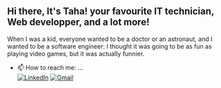 ## Hi there, It's Taha! your favourite IT technician, Web developper, and a lot more!
When I was a kid, everyone wanted to be a doctor or an astronaut, and I wanted to be a software engineer:
I thought it was going to be as fun as playing video games, but it was actually funnier.

<!--
**TahaHamrounii/TahaHamrounii** is a ✨ _special_ ✨ repository because its `README.md` (this file) appears on your GitHub profile.

Here are some ideas to get you started:

- 🔭 I’m currently working on a projet
- 🌱 I’m currently learning ...
- 👯 I’m looking to collaborate on ...
- 🤔 I’m looking for help with ...
- 💬 Ask me about ...
- 😄 Pronouns: ...
- ⚡ Fun fact: ...
-->
- 📫 How to reach me: ...
  <br>
[![LinkedIn](https://img.shields.io/badge/LinkedIn-Taha%20Hamrouni-blue)](www.linkedin.com/in/tahahamrouni)
[![Gmail](https://img.shields.io/badge/Gmail-tahah680@gmail.com-red)](mailto:tahah680@gmail.com)
